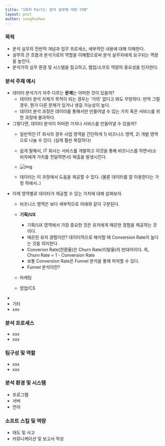 ```yaml
---
title: "1회차 Part1: 분석 실무에 대한 이해"
layout: post
author: songhunhwa
---
```


### 목적
- 분석 실무의 전반적 개념과 업무 프로세스, 세부적인 내용에 대해 이해한다.
- 실무의 큰 흐름과 분석가로의 역할을 이해함으로써 분석 실무자에게 요구되는 역량을 높인다.
- 분석가의 실무 환경 및 시스템을 참고하고, 협업/소프트 역량의 중요성을 인지한다.

### 분석 주제 예시
- 데이터 분석가가 자주 다루는 **문제**는 어떠한 것이 있을까?
	- 데이터 분석 자체가 목적이 되는 경우는 '거의' 없다고 봐도 무방하다. 만약 그럴 경우, 뭔가 다른 문제가 있거나 생길 가능성이 높다.
	- 데이터 분석 과정은 데이터를 통해서만 만들어낼 수 있는 가치 혹은 서비스를 위한 과정에 불과하다.
- 그렇다면, 데이터 분석이 어떠한 가치나 서비스를 만들어낼 수 있을까?
	- 일반적인 IT 회사의 경우 사업 영역을 간단하게 1) 비즈니스 영역, 2) 개발 영역으로 나눌 수 있다. (실제 훨씬 복잡하다)
	- 쉽게 말해서, IT 회사는 서비스를 개발하고 이것을 통해 비즈니스를 하면서(소비자에게 가치를 전달하면서) 매출을 발생시킨다.
	- ![img]("img/it_concept.png")
	
	
	- 데이터는 이 과정에서 도움을 제공할 수 있다. (물론 데이터를 잘 이용한다는 가정 하에서..)
- 이제 영역별로 데이터가 제공할 수 있는 가치에 대해 살펴보자.
	- 비즈니스 영역은 보다 세부적으로 아래와 같이 구분된다.
	- **기획/UX**
		- 기획/UX 영역에서 가장 중요한 것은 유저에게 매끈한 경험을 제공하는 것이다.
		- 매끈한 유저 경험이란? 데이터적으로 해석할 때 Conversion Rate이 높다는 것을 의미한다.
		- Converion Rate(전환율)은 Churn Rate(이탈율)의 반대어이다. 즉, Churn Rate = 1 - Conversion Rate 
		- 보통 Conversion Rate은 Funnel 분석을 통해 파악할 수 있다.
		- Funnel 분석이란?
		
	- 마케팅
	- 영업/CS
-
- 기타
- xxx

### 분석 프로세스
- xxx
- xxx

### 팀구성 및 역할
- xxx
- xxx

### 분석 환경 및 시스템
- 프로그램
- 서버
- 언어

### 소프트 스킬 및 역량
- 태도 및 사고
- 커뮤니케이션 및 보고서 작성  
